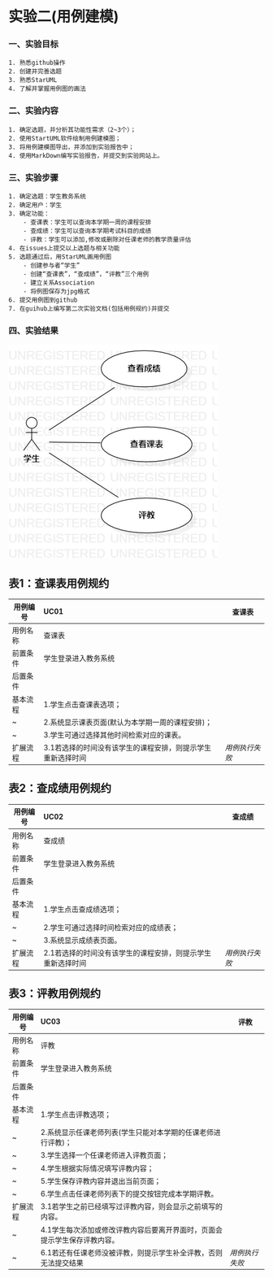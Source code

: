 # 实验二(用例建模)

### 一、实验目标
    1. 熟悉github操作  
    2. 创建并完善选题  
    3. 熟悉StarUML  
    4. 了解并掌握用例图的画法  

### 二、实验内容
    1. 确定选题，并分析其功能性需求（2~3个）；
    2. 使用StartUML软件绘制用例建模图；
    3. 将用例建模图导出，并添加到实验报告中；
    4. 使用MarkDown编写实验报告，并提交到实验网站上。

### 三、实验步骤
    1. 确定选题：学生教务系统  
    2. 确定用户：学生  
    3. 确定功能：  
        - 查课表：学生可以查询本学期一周的课程安排  
        - 查成绩：学生可以查询本学期考试科目的成绩 
        - 评教：学生可以添加,修改或删除对任课老师的教学质量评估
    4. 在issues上提交以上选题与相关功能
    5. 选题通过后，用StarUML画用例图
        - 创建参与者“学生”
        - 创建“查课表”，“查成绩”，“评教”三个用例
        - 建立关系Association
        - 将例图保存为jpg格式  
    6. 提交用例图到github  
    7. 在guihub上编写第二次实验文档(包括用例规约)并提交  

### 四、实验结果
![用例建模图](./UseCaseDiagram1.jpg)

## 表1：查课表用例规约

用例编号  | UC01 | 查课表  
-|:-|-  
用例名称  | 查课表  |   
前置条件  | 学生登录进入教务系统     |  
后置条件  |      |   
基本流程  | 1.学生点击查课表选项；  |  
~| 2.系统显示课表页面(默认为本学期一周的课程安排)；  |   
~| 3.学生可通过选择其他时间检索对应的课表。 |
扩展流程  | 3.1若选择的时间没有该学生的课程安排，则提示学生重新选择时间    |*用例执行失败*     


## 表2：查成绩用例规约

用例编号  | UC02 | 查成绩  
-|:-|-  
用例名称  | 查成绩  |   
前置条件  | 学生登录进入教务系统     |  
后置条件  |      |   
基本流程  | 1.学生点击查成绩选项；  |  
~| 2.学生可通过选择时间检索对应的成绩表；  |   
~| 3.系统显示成绩表页面。 |
扩展流程  | 2.1若选择的时间没有该学生的课程安排，则提示学生重新选择时间    |*用例执行失败*     


## 表3：评教用例规约

用例编号  | UC03 | 评教  
-|:-|-  
用例名称  | 评教  |   
前置条件  | 学生登录进入教务系统     |  
后置条件  |      |   
基本流程  | 1.学生点击评教选项；  |  
~| 2.系统显示任课老师列表(学生只能对本学期的任课老师进行评教)；  |   
~| 3.学生选择一个任课老师进入评教页面； | 
~| 4.学生根据实际情况填写评教内容； | 
~| 5.学生保存评教内容并退出当前页面； | 
~| 6.学生点击任课老师列表下的提交按钮完成本学期评教。 | 
扩展流程  | 3.1若学生之前已经填写过评教内容，则会显示之前填写的内容。 |
~| 4.1学生每次添加或修改评教内容后要离开界面时，页面会提示学生保存评教内容。 |
~| 6.1若还有任课老师没被评教，则提示学生补全评教，否则无法提交结果   |*用例执行失败* 

